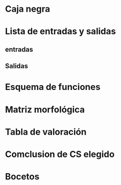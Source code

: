 # Caja negra
# Lista de entradas y salidas
## entradas
## Salidas
# Esquema de funciones
# Matriz morfológica
# Tabla de valoración
# Comclusion de CS elegido
# Bocetos

